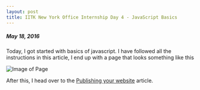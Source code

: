 ```yaml
---
layout: post
title: IITK New York Office Internship Day 4 - JavaScript Basics
---
```

##### *May 18, 2016*

Today, I got started with basics of javascript. I have followed all the instructions in this article, I end up with a page that looks something like this  

![Image of Page](https://github.com/subhamg/subhamg.github.io/blob/master/images/website-screen-scripted.png)  

After this, I head over to the [Publishing your website](https://developer.mozilla.org/en-US/Learn/Getting_started_with_the_web/Publishing_your_website) article.



